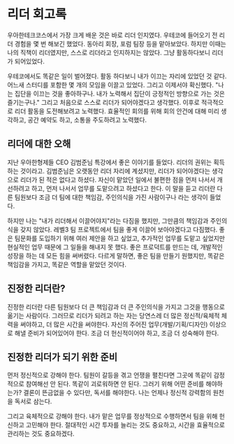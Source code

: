 # 리더 회고록

우아한테크코스에서 가장 크게 배운 것은 바로 리더 인지였다. 우테코에 들어오기 전 리더 경험을 몇 번 해보긴 했었다. 동아리 회장, 포럼 팀장 등을 맡아보았다. 하지만 이때는 나의 직책이 리더였지만, 스스로 리더라고 인지하지는 않았다. 그냥 활동하다보니 리더가 되어있었다.

우테코에서도 똑같은 일이 벌어졌다. 활동 하다보니 내가 이끄는 자리에 있었던 것 같다. 어느새 스터디를 포함한 몇 개의 모임을 이끌고 있었다. 그리고 이제서야 확신했다. "나는 집단을 이끄는 것을 좋아하구나. 내가 노력해서 집단이 긍정적인 방향으로 가는 것은 즐기는구나." 그리고 처음으로 스스로 리더가 되어야겠다고 생각했다. 이후로 적극적으로 리더 활동을 도전해보려고 노력했다. 효율적인 회의를 위해 회의 안건에 대해 미리 생각하고, 공간 예약도 하고, 소통을 주도하려고 노력했다.

## 리더에 대한 오해

지난 우아한형제들 CEO 김범준님 특강에서 좋은 이야기를 들었다. 리더의 권위는 획득하는 것이라고. 김범준님은 오랫동안 리더 자리에 계셨지만, 리더가 되어야겠다는 생각으로 리더가 된 적은 없다고 하셨다. 자신이 맡았던 일에서 불편한 점을 먼저 나서서 개선하려고 하고, 먼저 나서서 업무를 도맡으려고 하셨다고 한다. 이 말을 듣고 리더란 다른 팀원보다 조금 더 팀에 대한 책임감, 주인의식을 가진 사람이구나 라는 생각이 들었다.

하지만 나는 "내가 리더해서 이끌어야지"라는 다짐을 했지만, 그만큼의 책임감과 주인의식을 갖지 않았다. 레벨3 팀 프로젝트에서 팀을 좋게 이끌어 보아야겠다고 다짐했다. 좋은 팀문화를 도입하기 위해 여러 제안을 하고 싶었고, 추가적인 업무를 도맡고 싶었지만 현실적인 업무 때문에 그 일들을 해내지 못 했다. 좋은 프로덕트를 만드는 데, 개발적인 성장을 하는 데 모든 힘을 써버렸다. 다르게 말하면, 좋은 팀을 만들기 원했지만, 똑같은 책임감을 가지고, 똑같은 역할을 맡았던 것이다.

## 진정한 리더란?

진정한 리더란 다른 팀원보다 더 큰 책임감과 더 큰 주인의식을 가지고 그것을 행동으로 옮기는 사람이다. 그러므로 리더가 되려고 하는 자는 당연스레 더 많은 정신적/육체적 체력을 써야하고, 더 많은 시간을 써야한다. 자신의 주어진 업무(개발/기획/디자인) 이상으로 해낼 준비가 되어있어야 한다. 조금 더 헌신적이어야 하고, 조금 더 성숙해야 한다.

## 진정한 리더가 되기 위한 준비

먼저 정신적으로 강해야 한다. 팀원이 갈등을 겪고 언쟁을 펼친다면 그곳에 똑같이 감정적으로 참여해선 안 된다. 똑같이 괴로워하면 안 된다. 그러기 위해 어떤 준비를 해야하는가? 결론이 뜬금없을 수 있다만, 독서를 해야한다. 나는 언제나 정신적 강력함의 원천을 독서로 삼는다.

그리고 육체적으로 강해야 한다. 내가 맡은 업무를 정상적으로 수행하면서 팀을 위해 헌신하고 고민해야 한다. 절대적인 시간 투자를 늘리는 것도 중요하고, 시간을 효율적으로 관리하는 것도 중요하겠다.
